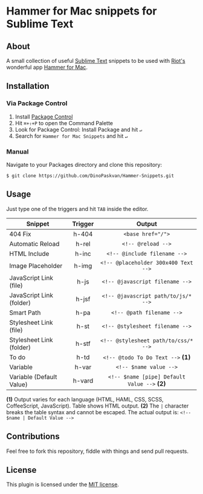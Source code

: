 Hammer for Mac snippets for Sublime Text
========================================

## About

A small collection of useful [Sublime Text](http://www.sublimetext.com/) snippets to be used with [Riot's](http://riothq.com) wonderful app [Hammer for Mac](http://hammerformac.com).

## Installation

### Via Package Control

1. Install [Package Control](https://sublime.wbond.net/)
2. Hit `⌘+⇧+P` to open the Command Palette
3. Look for Package Control: Install Package and hit `↵`
4. Search for `Hammer for Mac Snippets` and hit `↵`

### Manual

Navigate to your Packages directory and clone this repository:

    $ git clone https://github.com/DinoPaskvan/Hammer-Snippets.git

## Usage

Just type one of the triggers and hit `TAB` inside the editor.

| Snippet                  | Trigger | Output                                        |
|--------------------------|:-------:|:---------------------------------------------:|
| 404 Fix                  | h-404   | `<base href="/">`                             |
| Automatic Reload         | h-rel   | `<!-- @reload -->`                            |
| HTML Include             | h-inc   | `<!-- @include filename -->`                  |
| Image Placeholder        | h-img   | `<!-- @placeholder 300x400 Text -->`          |
| JavaScript Link (file)   | h-js    | `<!-- @javascript filename -->`               |
| JavaScript Link (folder) | h-jsf   | `<!-- @javascript path/to/js/* -->`           |
| Smart Path               | h-pa    | `<!-- @path filename -->`                     |
| Stylesheet Link (file)   | h-st    | `<!-- @stylesheet filename -->`               |
| Stylesheet Link (folder) | h-stf   | `<!-- @stylesheet path/to/css/* -->`          |
| To do                    | h-td    | `<!-- @todo To Do Text -->` __(1)__           |
| Variable                 | h-var   | `<!-- $name value -->`                        |
| Variable (Default Value) | h-vard  | `<!-- $name [pipe] Default Value -->` __(2)__ |

__(1)__ Output varies for each language (HTML, HAML, CSS, SCSS, CoffeeScript, JavaScript). Table shows HTML output.
__(2)__ The `|` character breaks the table syntax and cannot be escaped. The actual output is: `<!-- $name | Default Value -->`

## Contributions

Feel free to fork this repository, fiddle with things and send pull requests.


## License

This plugin is licensed under the [MIT license](https://raw.github.com/DinoPaskvan/Hammer-Snippets/master/LICENSE).